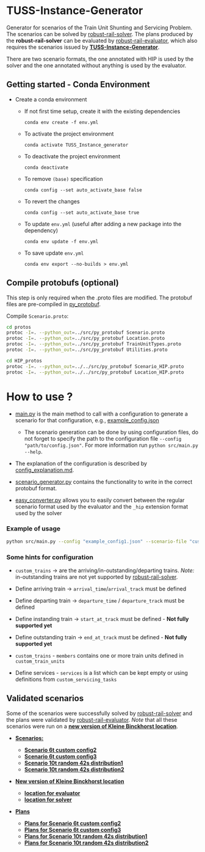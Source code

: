 # TUSS-Instance-Generator
Generator for scenarios of the Train Unit Shunting and Servicing Problem. The scenarios can be solved by [robust-rail-solver](https://github.com/Robust-Rail-NL/robust-rail-solver). The plans produced by the **robust-rail-solver** can be evaluated by [robust-rail-evaluator](https://github.com/Robust-Rail-NL/robust-rail-evaluator), which also requires the scenarios issued by [**TUSS-Instance-Generator**](https://github.com/Robust-Rail-NL/robust-rail-generator).

There are two scenario formats, the one annotated with HIP is used by the solver and the one annotated without anything is used by the evaluator.

## Getting started - Conda Environment
* Create a conda environment
  * If not first time setup, create it with the existing dependencies

    `conda env create -f env.yml`

  * To activate the project environment
    
    `conda activate TUSS_Instance_generator`

  * To deactivate the project environment

    `conda deactivate`

  * To remove `(base)` specification

    `conda config --set auto_activate_base false`

  * To revert the changes

    `conda config --set auto_activate_base true`
  
  * To update `env.yml` (useful after adding a new package into the dependency)

    `conda env update -f env.yml`  
  
  * To save update `env.yml`

    `conda env export --no-builds > env.yml`

## Compile protobufs (optional)
This step is only required when the .proto files are modified. The protobuf files are pre-compiled in [py_protobuf](./src/py_protobuf/).

Compile `Scenario.proto`:

```bash
cd protos
protoc -I=. --python_out=../src/py_protobuf Scenario.proto
protoc -I=. --python_out=../src/py_protobuf Location.proto
protoc -I=. --python_out=../src/py_protobuf TrainUnitTypes.proto
protoc -I=. --python_out=../src/py_protobuf Utilities.proto
```
```bash
cd HIP_protos
protoc -I=. --python_out=../../src/py_protobuf Scenario_HIP.proto
protoc -I=. --python_out=../../src/py_protobuf Location_HIP.proto
```

# How to use ?

* [main.py](./src/main.py) is the main method to call with a configuration to generate a scenario for that configuration, e.g., [example_config.json](./data/scenario_configurations/example_config1.json)
  * The scenario generation can be done by using configuration files, do not forget to specify the path to the configuration file `--config "path/to/config.json"`. For more information run `python src/main.py --help`.

* The explanation of the configuration is described by [config_explanation.md](./data/scenario_configurations/config_explanation.md).
  
* [scenario_generator.py](./src/scenario.py) contains the functionality to write in the correct protobuf format.

* [easy_converter.py](./src/easy_converter.py) allows you to easily convert between the regular scenario format used by the evaluator and the `_hip` extension format used by the solver

### Example of usage
```bash
python src/main.py --config "example_config1.json" --scenario-file "custom-named-scenario.json"
```

### Some hints for configuration
* `custom_trains` -> are the arriving/in-outstanding/departing trains. *Note:* in-outstanding trains are not yet supported by [robust-rail-solver](https://github.com/Robust-Rail-NL/robust-rail-solver).
* Define arriving train -> `arrival_time`/`arrival_track` must be defined 

* Define departing train -> `departure_time` / `departure_track` must be defined


* Define instanding train -> `start_at_track` must be defined - **Not fully supported yet**

* Define outstanding train -> `end_at_track` must be defined - **Not fully supported yet**

* `custom_trains` - `members` contains one or more train units defined in `custom_train_units`

* Define services - `services` is a list which can be kept empty or using definitions from `custom_servicing_tasks` 


## Validated scenarios
Some of the scenarios were successfully solved by [robust-rail-solver](https://github.com/Robust-Rail-NL/robust-rail-solver) and the plans were validated by [robust-rail-evaluator](https://github.com/Robust-Rail-NL/robust-rail-evaluator). *Note* that all these scenarios were run on a [**new version of Kleine Binckhorst location**](data/validated/location/KleineBinckhorst_v2/).


* [**Scenarios:**](data/validated/scenario/KleineBinckhorst_v2/)
  * [**Scenario 6t custom config2**](data/validated/scenario/KleineBinckhorst_v2/scenario_kleineBinckhorst_6t_custom_config2/)
  * [**Scenario 6t custom config3**](data/validated/scenario/KleineBinckhorst_v2/scenario_kleineBinckhorst_6t_custom_config3/)
  * [**Scenario 10t random 42s distribution1**](data/validated/scenario/KleineBinckhorst_v2/scenario_kleineBinckhorst_10t_random_42s_distribution1/)
  * [**Scenario 10t random 42s distribution2**](data/validated/scenario/KleineBinckhorst_v2/scenario_kleineBinckhorst_10t_random_42s_distribution2/)

* [**New version of Kleine Binckhorst location**](data/validated/location/KleineBinckhorst_v2/)
  * [**location for evaluator**](data/validated/location/KleineBinckhorst_v2/location_location_kleineBinckhorst.json)
  * [**location for solver**](data/validated/location/KleineBinckhorst_v2/location_kleineBinckhorst_HIP_dump.json)

* [**Plans**](data/validated/plan/KleineBinckhorst_v2/)
  * [**Plans for Scenario 6t custom config2**](data/validated/plan/KleineBinckhorst_v2/scenario_kleineBinckhorst_6t_custom_config2/plan_scenario_kleineBinckhorst_6t_custom_config2.json)
  * [**Plans for Scenario 6t custom config3**](data/validated/plan/KleineBinckhorst_v2/scenario_kleineBinckhorst_6t_custom_config3/plan_scenario_kleineBinckhorst_6t_custom_config3.json)
  * [**Plans for Scenario 10t random 42s distribution1**](data/validated/plan/KleineBinckhorst_v2/scenario_kleineBinckhorst_10t_random_42s_distribution1/plan_scenario_kleineBinckhorst_10t_random_42s_distribution1.json)
  * [**Plans for Scenario 10t random 42s distribution2**](data/validated/plan/KleineBinckhorst_v2/scenario_kleineBinckhorst_10t_random_42s_distribution2/plan_scenario_kleineBinckhorst_10t_random_42s_distribution2.json)